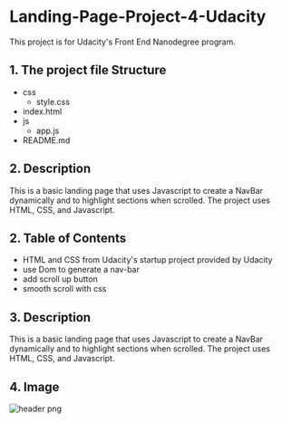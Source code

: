 # Landing-Page-Project-4-Udacity
This project is for Udacity's Front End Nanodegree program. 

## 1. The project file Structure
* css
    * style.css 
* index.html 
* js
    * app.js 
* README.md 

## 2. Description
This is a basic landing page that uses Javascript to create a NavBar dynamically and to highlight sections when scrolled. The project uses HTML, CSS, and Javascript.

## 2.  Table of Contents
* HTML and CSS  from Udacity's startup project provided by Udacity
* use Dom to generate a nav-bar
* add scroll up button 
* smooth scroll with css
## 3. Description
This is a basic landing page that uses Javascript to create a NavBar dynamically and to highlight sections when scrolled. The project uses HTML, CSS, and Javascript.

## 4. Image
![header png](https://user-images.githubusercontent.com/123664349/220438441-2490cc8c-0bf2-4ebc-b797-243c129b62fd.jpg)











